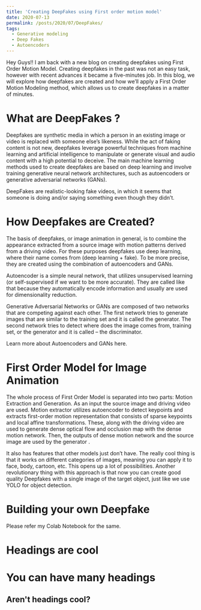 ```yaml
---
title: 'Creating DeepFakes using First order motion model'
date: 2020-07-13
permalink: /posts/2020/07/DeepFakes/
tags:
  - Generative modeling
  - Deep Fakes
  - Autoencoders
---
```


Hey Guys!! I am back with a new blog on creating deepfakes using First Order Motion Model. Creating deepfakes in the past was not an easy task, however with recent advances it became a five-minutes job. In this blog, we will explore how deepfakes are created and how we’ll apply a First Order Motion Modeling method, which allows us to create deepfakes in a matter of minutes.

What are DeepFakes ?
======

Deepfakes are synthetic media in which a person in an existing image or video is replaced with someone else’s likeness. While the act of faking content is not new, deepfakes leverage powerful techniques from machine learning and artificial intelligence to manipulate or generate visual and audio content with a high potential to deceive. The main machine learning methods used to create deepfakes are based on deep learning and involve training generative neural network architectures, such as autoencoders or generative adversarial networks (GANs).

DeepFakes are realistic-looking fake videos, in which it seems that someone is doing and/or saying something even though they didn’t.

How Deepfakes are Created?
======

The basis of deepfakes, or image animation in general, is to combine the appearance extracted from a source image with motion patterns derived from a driving video. For these purposes deepfakes use deep learning, where their name comes from (deep learning + fake). To be more precise, they are created using the combination of autoencoders and GANs.

Autoencoder is a simple neural network, that utilizes unsupervised learning (or self-supervised if we want to be more accurate). They are called like that because they automatically encode information and usually are used for dimensionality reduction.

Generative Adversarial Networks or GANs are composed of two networks that are competing against each other. The first network tries to generate images that are similar to the training set and it is called the generator. The second network tries to detect where does the image comes from, training set, or the generator and it is called – the discriminator.

Learn more about Autoencoders and GANs here.

First Order Model for Image Animation
======

The whole process of First Order Model is separated into two parts: Motion Extraction and Generation. As an input the source image and driving video are used. Motion extractor utilizes autoencoder to detect keypoints and extracts first-order motion representation that consists of sparse keypoints and local affine transformations. These, along with the driving video are used to generate dense optical flow and occlusion map with the dense motion network. Then, the outputs of dense motion network and the source image are used by the generator .

It also has features that other models just don’t have. The really cool thing is that it works on different categories of images, meaning you can apply it to face, body, cartoon, etc. This opens up a lot of possibilities. Another revolutionary thing with this approach is that now you can create good quality Deepfakes with a single image of the target object, just like we use YOLO for object detection.

Building your own Deepfake
======

Please refer my Colab Notebook for the same. 

Headings are cool
======

You can have many headings
======

Aren't headings cool?
------